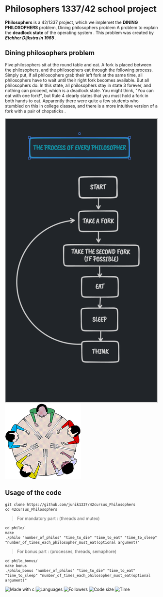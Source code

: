 # Philosophers 1337/42 school project

**Philosophers** is a 42/1337 project, which we implemet the **DINING PHILOSOPHERS** problem, Dining philosophers problem A problem to explain the **deadlock state** of the operating system .
This problem was created by ***Etchher Dijkstra in 1965*** .

## Dining philosophers problem

Five philosophers sit at the round table and eat. A fork is placed between the philosophers, and the philosophers eat through the following process. Simply put, if all philosophers grab their left fork at the same time, all philosophers have to wait until their right fork becomes available. But all philosophers do. In this state, all philosophers stay in state 3 forever, and nothing can proceed, which is a deadlock state.
You might think, "You can eat with one fork!", but Rule 4 clearly states that you must hold a fork in both hands to eat. Apparently there were quite a few students who stumbled on this in college classes, and there is a more intuitive version of a fork with a pair of chopsticks .
<div>
<img src="./docs/philo-process.png" alt="Philosophers process" style="align: center;"/>
<img src="./docs/philosophers-problem.gif" alt="Philosophers activity" style="align: center;"/>
</div>

## Usage of the code

```
git clone https://github.com/junik1337/42cursus_Philosophers
cd 42cursus_Philosophers
```
> For mandatory part : (threads and mutex)
```
cd philo/
make
./philo "number_of_philos" "time_to_die" "time_to_eat" "time_to_sleep" "number_of_times_each_philosopher_must_eat(optional argument)"
```
> For bonus part : (processes, threads, semaphore)
```
cd philo_bonus/
make bonus
./philo_bonus "number_of_philos" "time_to_die" "time_to_eat" "time_to_sleep" "number_of_times_each_philosopher_must_eat(optional argument)"
```
![Made with c](https://forthebadge.com/images/badges/made-with-c.svg) 
![Languages](https://img.shields.io/github/languages/count/junik1337/42cursus_philosophers?style=for-the-badge) 
![Followers](https://img.shields.io/github/followers/junik1337?style=for-the-badge) 
![Code size](https://img.shields.io/github/languages/code-size/junik1337/42cursus_philosophers?style=for-the-badge) 
![Time](https://img.shields.io/date/1655996343?style=for-the-badge) 
